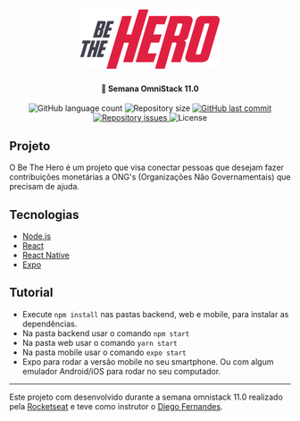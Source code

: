<h1 align="center">
    <img alt="Be The Hero" src="./web/src/assets/logo.svg" width="250px" />
</h1>

<h4 align="center">
  🚀 Semana OmniStack 11.0
</h4>

<p align="center">
  <img alt="GitHub language count" src="https://img.shields.io/github/languages/count/ivanferreirajr/be-the-hero">

  <img alt="Repository size" src="https://img.shields.io/github/repo-size/ivanferreirajr/be-the-hero">

  <a href="https://github.com/ivanferreirajr/be-the-hero/commits/master">
    <img alt="GitHub last commit" src="https://img.shields.io/github/last-commit/ivanferreirajr/be-the-hero">
  </a>

  <a href="https://github.com/ivanferreirajr/be-the-hero/issues">
    <img alt="Repository issues" src="https://img.shields.io/github/issues/ivanferreirajr/be-the-hero">
  </a>

  <img alt="License" src="https://img.shields.io/badge/license-MIT-brightgreen">
</p>


## Projeto

O Be The Hero é um projeto que visa conectar pessoas que desejam fazer contribuições monetárias a ONG's (Organizações Não Governamentais) que precisam de ajuda.

## Tecnologias

* [Node.js](https://nodejs.org/en/)
* [React](https://reactjs.org)
* [React Native](https://facebook.github.io/react-native/)
* [Expo](https://expo.io/)

## Tutorial

* Execute `npm install` nas pastas backend, web e mobile, para instalar as dependências.
* Na pasta backend usar o comando `npm start`
* Na pasta web usar o comando `yarn start`
* Na pasta mobile usar o comando `expo start`
* Expo para rodar a versão mobile no seu smartphone. Ou com algum emulador Android/iOS para rodar no seu computador.

---
Este projeto com desenvolvido durante a semana omnistack 11.0 realizado pela [Rocketseat](https://rocketseat.com.br/) e teve como instrutor o [Diego Fernandes](github.com/diego3g/).

